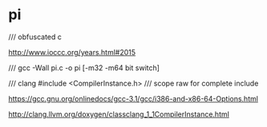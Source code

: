 # pi

/// obfuscated c

http://www.ioccc.org/years.html#2015


/// gcc -Wall pi.c -o pi [-m32 -m64 bit switch] 

/// clang #include <CompilerInstance.h>   /// scope raw for complete include



https://gcc.gnu.org/onlinedocs/gcc-3.1/gcc/i386-and-x86-64-Options.html


http://clang.llvm.org/doxygen/classclang_1_1CompilerInstance.html


